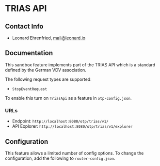 # TRIAS API

## Contact Info

- Leonard Ehrenfried, mail@leonard.io

## Documentation

This sandbox feature implements part of the TRIAS API which is a standard defined by the German
VDV association.

The following request types are supported:

- `StopEventRequest`

To enable this turn on `TriasApi` as a feature in `otp-config.json`.

### URLs

- Endpoint: `http://localhost:8080/otp/trias/v1/`
- API Explorer: `http://localhost:8080/otp/trias/v1/explorer`

## Configuration

This feature allows a limited number of config options. To change the configuration, add the 
following to `router-config.json`.

<!-- INSERT: config -->
